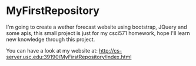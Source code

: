 # MyFirstRepository

I'm going to create a wether forecast website using bootstrap, JQuery and some apis, this small project is just for my csci571 homework, hope I'll learn new knowledge through this project.

You can have a look at my website at: http://cs-server.usc.edu:39190/MyFirstRepository/index.html
